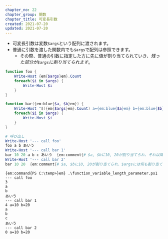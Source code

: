 ```yaml
---
chapter_no: 22
chapter_group: 関数
chapter_title: 可変長引数
created: 2021-07-20
updated: 2021-07-20
---
```

- 可変長引数は変数`$args`という配列に渡されます。  
- 普通に引数を渡した関数内でも`$args`で配列は参照できます。
  - その際、普通の引数に指定した方に先に値が割り当てられていき、*残った部分が`$args`に割り当てられます*。

```:function_variable_length_parameter.ps1
function foo {
    Write-Host {em{$args}em}.Count
    foreach($i in $args) {
        Write-Host $i
    }
}

function bar({em:blue{$a, $b}em}) {
    Write-Host "$({em{$args}em}.Count) a={em:blue{$a}em} b={em:blue{$b}em}"
    foreach($i in $args) {
        Write-Host $i
    }
}

# 呼び出し
Write-Host '--- call foo'
foo a b あいう
Write-Host '--- call bar 1'
bar 10 20 a b c あいう  {em:comment{# $a, $bに10, 20が割り当てられ、それ以降が$argsに割り当てられる}em}
Write-Host '--- call bar 2'
bar 10 20  {em:comment{# $a, $bに10, 20が割り当てられ、$argsには何も割り当てられず空リストになる}em}
```

```output:出力結果
{em:command{PS C:\temp>}em} .\function_variable_length_parameter.ps1
--- call foo
3
a
b
あいう
--- call bar 1
4 a=10 b=20
a
b
c
あいう
--- call bar 2
0 a=10 b=20
```
